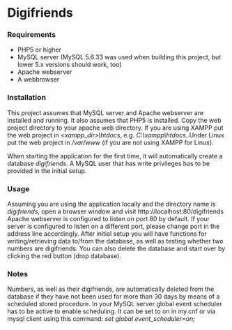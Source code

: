# Digifriends


### Requirements ###
- PHP5 or higher
- MySQL server (MySQL 5.6.33 was used when building this project, but lower 5.x versions should work, too)
- Apache webserver
- A webbrowser

### Installation ###
This project assumes that MySQL server and Apache webserver are installed and running. It also assumes that PHP5 is installed.
Copy the web project directory to your apache web directory. If you are using XAMPP put the web project in _<xampp_dir>\htdocs_, e.g. _C:\xampp\htdocs_. Under Linux put the web project in _/var/www_ (if you are not using XAMPP for Linux).

When starting the application for the first time, it will automatically create a database _digifriends_. A MySQL user that has write privileges has to be provided in the initial setup.

### Usage ###
Assuming you are using the application locally and the directory name is _digifriends_, open a browser window and visit http://localhost:80/digifriends
Apache webserver is configured to listen on port 80 by default. If your server is configured to listen on a different port, please change port in the address line accordingly.
After initial setup you will have functions for writing/retrieving data to/from the database, as well as testing whether two numbers are digifriends. You can also delete the database and start over by clicking the red button (drop database).

### Notes ###
Numbers, as well as their digifriends, are automatically deleted from the database if they have not been used for more than 30 days by means of a scheduled stored procedure.
In your MySQL server global event scheduler has to be active to enable scheduling. It can be set to on in my.cnf or via mysql client using this command: _set global event_scheduler=on;_
